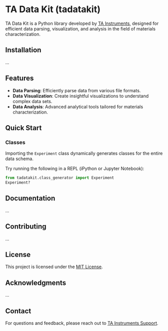 # TA Data Kit (tadatakit)

TA Data Kit is a Python library developed by [TA Instruments](https://www.tainstruments.com/), designed for efficient data parsing, visualization, and analysis in the field of materials characterization.

## Installation

...

## Features

* **Data Parsing**: Efficiently parse data from various file formats.
* **Data Visualization**: Create insightful visualizations to understand complex data sets.
* **Data Analysis**: Advanced analytical tools tailored for materials characterization.

## Quick Start

### Classes

Importing the `Experiment` class dynamically generates classes for the entire data schema.

Try running the following in a REPL (iPython or Jupyter Notebook):

```python
from tadatakit.class_generator import Experiment
Experiment?
```

## Documentation

...

## Contributing

...

## License

This project is licensed under the [MIT License](LICENSE).

## Acknowledgments
...

## Contact
For questions and feedback, please reach out to [TA Instruments Support](mailto:tainstruments@waters.com).